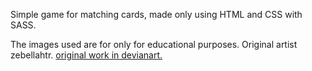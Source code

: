 Simple game for matching cards, made only using HTML and CSS with SASS.

The images used are for only for educational purposes. Original artist zebellahtr. [original work in devianart.](https://www.deviantart.com/zebellahtr/gallery/81263912/jojo-s-bizarre-adventure-tarot-cards)